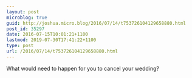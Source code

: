 ```yaml
---
layout: post
microblog: true
guid: http://joshua.micro.blog/2016/07/14/t753726104129658880.html
post_id: 35297
date: 2016-07-15T10:01:21+1100
lastmod: 2019-07-30T17:41:22+1100
type: post
url: /2016/07/14/t753726104129658880.html
---
```

What would need to happen for you to cancel your wedding?
